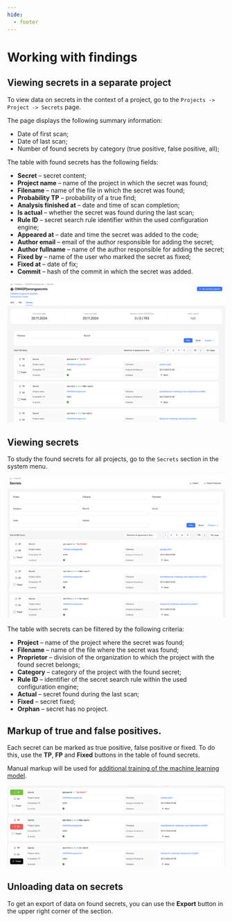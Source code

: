```yaml
---
hide:
  - footer
---
```

# Working with findings

## Viewing secrets in a separate project

To view data on secrets in the context of a project, go to the `Projects -> Project -> Secrets` page.

The page displays the following summary information:

- Date of first scan;
- Date of last scan;
- Number of found secrets by category (true positive, false positive, all);

The table with found secrets has the following fields:

- **Secret** – secret content;
- **Project name** – name of the project in which the secret was found;
- **Filename** – name of the file in which the secret was found;
- **Probability TP** – probability of a true find;
- **Analysis finished at** – date and time of scan completion;
- **Is actual** – whether the secret was found during the last scan;
- **Rule ID** – secret search rule identifier within the used configuration engine;
- **Appeared at** – date and time the secret was added to the code;
- **Author email** – email of the author responsible for adding the secret;
- **Author fullname** – name of the author responsible for adding the secret;
- **Fixed by** – name of the user who marked the secret as fixed;
- **Fixed at** – date of fix;
- **Commit** – hash of the commit in which the secret was added.

![Findings in a project](/assets/img/secrets/findings-project.png)

## Viewing secrets

To study the found secrets for all projects, go to the `Secrets` section in the system menu.

![Findings in all projects](/assets/img/secrets/findings-all.png)

The table with secrets can be filtered by the following criteria:

- **Project** – name of the project where the secret was found;
- **Filename** – name of the file where the secret was found;
- **Proprietor** – division of the organization to which the project with the found secret belongs;
- **Category** – category of the project with the found secret;
- **Rule ID** – identifier of the secret search rule within the used configuration engine;
- **Actual** – secret found during the last scan;
- **Fixed** – secret fixed;
- **Orphan** – secret has no project.

## Markup of true and false positives.

Each secret can be marked as true positive, false positive or fixed. To do this, use the **TP**, **FP** and **Fixed** buttons in the table of found secrets.

Manual markup will be used for [additional training of the machine learning model](/secrets/secrets-model).

![Markup of secrets](/assets/img/secrets/secrets-markup.png)

## Unloading data on secrets

To get an export of data on found secrets, you can use the **Export** button in the upper right corner of the section.
